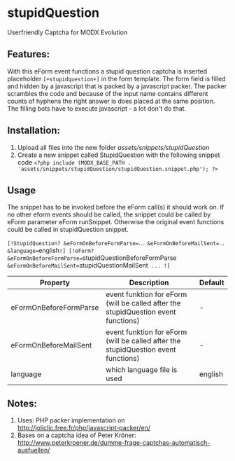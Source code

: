 stupidQuestion
================================================================================

Userfriendly Captcha for MODX Evolution

Features:
--------------------------------------------------------------------------------
With this eForm event functions a stupid question captcha is inserted placeholder `[+stupidquestion+]` in the form template. The form field is filled and hidden by a javascript that is packed by a javascript packer. The packer scrambles the code and because of the input name contains different counts of hyphens the right answer is does placed at the same position. The filling bots have to execute javascript - a lot don't do that.

Installation:
--------------------------------------------------------------------------------
1. Upload all files into the new folder *assets/snippets/stupidQuestion*
2. Create a new snippet called StupidQuestion with the following snippet code
    `<?php
    include (MODX_BASE_PATH . 'assets/snippets/stupidQuestion/stupidQuestion.snippet.php');
    ?>`

Usage
--------------------------------------------------------------------------------

The snippet has to be invoked before the eForm call(s) it should work on. If no other eform events should be called, the snippet could be called by eForm parameter eForm runSnippet. Otherwise the original event functions could be called in stupidQuestion snippet.

`[!StupidQuestion? &eFormOnBeforeFormParse=`…` &eFormOnBeforeMailSent=`…` &language=`english`!]
[!eForm? &eFormOnBeforeFormParse=`stupidQuestionBeforeFormParse` &eFormOnBeforeMailSent=`stupidQuestionMailSent` ... !]`

Property | Description | Default
---- | ----------- | -------
eFormOnBeforeFormParse | event funktion for eForm (will be called after the stupidQuestion event functions) | -
eFormOnBeforeMailSent | event funktion for eForm (will be called after the stupidQuestion event functions) | -
language | which language file is used | english

Notes:
--------------------------------------------------------------------------------
1. Uses: PHP packer implementation on http://joliclic.free.fr/php/javascript-packer/en/
2. Bases on a captcha idea of Peter Kröner: http://www.peterkroener.de/dumme-frage-captchas-automatisch-ausfuellen/

